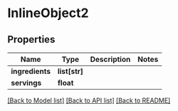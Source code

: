 # InlineObject2

## Properties
Name | Type | Description | Notes
------------ | ------------- | ------------- | -------------
**ingredients** | **list[str]** |  | 
**servings** | **float** |  | 

[[Back to Model list]](../README.md#documentation-for-models) [[Back to API list]](../README.md#documentation-for-api-endpoints) [[Back to README]](../README.md)



